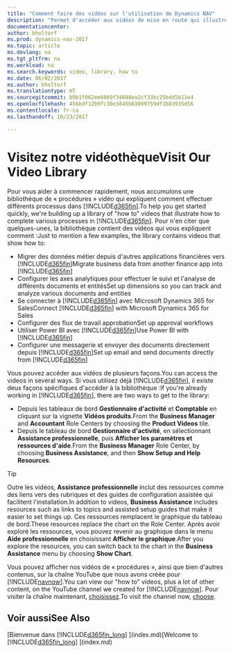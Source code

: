 ```yaml
---
title: "Comment faire des vidéos sur l'utilisation de Dynamics NAV"
description: "Permet d'accéder aux vidéos de mise en route qui illustrent comment effectuer des tâches courantes."
documentationcenter: 
author: bholtorf
ms.prod: dynamics-nav-2017
ms.topic: article
ms.devlang: na
ms.tgt_pltfrm: na
ms.workload: na
ms.search.keywords: video, library, how to
ms.date: 06/02/2017
ms.author: bholtorf
ms.translationtype: HT
ms.sourcegitcommit: b9b1f062ee6009f34698ea2cf33bc25bdd5b11e4
ms.openlocfilehash: 456bdf12b9fc30e3845b83099759df1b83935d56
ms.contentlocale: fr-ca
ms.lasthandoff: 10/23/2017

---
```

# <a name="visit-our-video-library"></a><span data-ttu-id="6d72d-103">Visitez notre vidéothèque</span><span class="sxs-lookup"><span data-stu-id="6d72d-103">Visit Our Video Library</span></span>
<span data-ttu-id="6d72d-104">Pour vous aider à commencer rapidement, nous accumulons une bibliothèque de « procédures » vidéo qui expliquent comment effectuer différents processus dans [!INCLUDE[d365fin](includes/d365fin_md.md)].</span><span class="sxs-lookup"><span data-stu-id="6d72d-104">To help you get started quickly, we're building up a library of "how to" videos that illustrate how to complete various processes in [!INCLUDE[d365fin](includes/d365fin_md.md)].</span></span> <span data-ttu-id="6d72d-105">Pour n'en citer que quelques-unes, la bibliothèque contient des vidéos qui vous expliquent comment :</span><span class="sxs-lookup"><span data-stu-id="6d72d-105">Just to mention a few examples, the library contains videos that show how to:</span></span>  

* <span data-ttu-id="6d72d-106">Migrer des données métier depuis d'autres applications financières vers [!INCLUDE[d365fin](includes/d365fin_md.md)]</span><span class="sxs-lookup"><span data-stu-id="6d72d-106">Migrate business data from another finance app into [!INCLUDE[d365fin](includes/d365fin_md.md)]</span></span>  
* <span data-ttu-id="6d72d-107">Configurer les axes analytiques pour effectuer le suivi et l'analyse de différents documents et entités</span><span class="sxs-lookup"><span data-stu-id="6d72d-107">Set up dimensions so you can track and analyze various documents and entities</span></span>
* <span data-ttu-id="6d72d-108">Se connecter à [!INCLUDE[d365fin](includes/d365fin_md.md)] avec Microsoft Dynamics 365 for Sales</span><span class="sxs-lookup"><span data-stu-id="6d72d-108">Connect [!INCLUDE[d365fin](includes/d365fin_md.md)] with Microsoft Dynamics 365 for Sales</span></span>
* <span data-ttu-id="6d72d-109">Configurer des flux de travail approbation</span><span class="sxs-lookup"><span data-stu-id="6d72d-109">Set up approval workflows</span></span>  
* <span data-ttu-id="6d72d-110">Utiliser Power BI avec [!INCLUDE[d365fin](includes/d365fin_md.md)]</span><span class="sxs-lookup"><span data-stu-id="6d72d-110">Use Power BI with [!INCLUDE[d365fin](includes/d365fin_md.md)]</span></span>  
* <span data-ttu-id="6d72d-111">Configurer une messagerie et envoyer des documents directement depuis [!INCLUDE[d365fin](includes/d365fin_md.md)]</span><span class="sxs-lookup"><span data-stu-id="6d72d-111">Set up email and send documents directly from [!INCLUDE[d365fin](includes/d365fin_md.md)]</span></span>  

<span data-ttu-id="6d72d-112">Vous pouvez accéder aux vidéos de plusieurs façons.</span><span class="sxs-lookup"><span data-stu-id="6d72d-112">You can access the videos in several ways.</span></span> <span data-ttu-id="6d72d-113">Si vous utilisez déjà [!INCLUDE[d365fin](includes/d365fin_md.md)], il existe deux façons spécifiques d'accéder à la bibliothèque :</span><span class="sxs-lookup"><span data-stu-id="6d72d-113">If you're already working in [!INCLUDE[d365fin](includes/d365fin_md.md)], there are two ways to get to the library:</span></span>

* <span data-ttu-id="6d72d-114">Depuis les tableaux de bord **Gestionnaire d'activité** et **Comptable** en cliquant sur la vignette **Vidéos produits**.</span><span class="sxs-lookup"><span data-stu-id="6d72d-114">From the **Business Manager** and **Accountant** Role Centers by choosing the **Product Videos** tile.</span></span>  
* <span data-ttu-id="6d72d-115">Depuis le tableau de bord **Gestionnaire d'activité**, en sélectionnant **Assistance professionnelle**, puis **Afficher les paramètres et ressources d'aide**.</span><span class="sxs-lookup"><span data-stu-id="6d72d-115">From the **Business Manager** Role Center, by choosing **Business Assistance**, and then **Show Setup and Help Resources**.</span></span>  

> [!Tip]  
> <span data-ttu-id="6d72d-116">Outre les vidéos, **Assistance professionnelle** inclut des ressources comme des liens vers des rubriques et des guides de configuration assistée qui facilitent l'installation.</span><span class="sxs-lookup"><span data-stu-id="6d72d-116">In addition to videos, **Business Assistance** includes resources such as links to topics and assisted setup guides that make it easier to set things up.</span></span> <span data-ttu-id="6d72d-117">Ces ressources remplacent le graphique du tableau de bord.</span><span class="sxs-lookup"><span data-stu-id="6d72d-117">These resources replace the chart on the Role Center.</span></span> <span data-ttu-id="6d72d-118">Après avoir exploré les ressources, vous pouvez revenir au graphique dans le menu **Aide professionnelle** en choisissant **Afficher le graphique**.</span><span class="sxs-lookup"><span data-stu-id="6d72d-118">After you explore the resources, you can switch back to the chart in the **Business Assistance** menu by choosing **Show Chart**.</span></span>  

<span data-ttu-id="6d72d-119">Vous pouvez afficher nos vidéos de « procédures », ainsi que bien d'autres contenus, sur la chaîne YouTube que nous avons créée pour [!INCLUDE[navnow](includes/navnow_md.md)].</span><span class="sxs-lookup"><span data-stu-id="6d72d-119">You can view our "how to" videos, plus a lot of other content, on the YouTube channel we created for [!INCLUDE[navnow](includes/navnow_md.md)].</span></span> <span data-ttu-id="6d72d-120">Pour visiter la chaîne maintenant, [choisissez](https://go.microsoft.com/fwlink/?linkid=851533).</span><span class="sxs-lookup"><span data-stu-id="6d72d-120">To visit the channel now, [choose](https://go.microsoft.com/fwlink/?linkid=851533).</span></span>

## <a name="see-also"></a><span data-ttu-id="6d72d-121">Voir aussi</span><span class="sxs-lookup"><span data-stu-id="6d72d-121">See Also</span></span>
<span data-ttu-id="6d72d-122">[Bienvenue dans [!INCLUDE[d365fin_long](includes/d365fin_long_md.md)] ](index.md)</span><span class="sxs-lookup"><span data-stu-id="6d72d-122">[Welcome to [!INCLUDE[d365fin_long](includes/d365fin_long_md.md)] ](index.md)</span></span>

